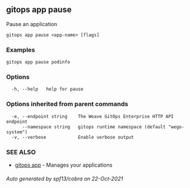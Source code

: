 ## gitops app pause

Pause an application

```
gitops app pause <app-name> [flags]
```

### Examples

```
gitops app pause podinfo
```

### Options

```
  -h, --help   help for pause
```

### Options inherited from parent commands

```
  -e, --endpoint string    The Weave GitOps Enterprise HTTP API endpoint
      --namespace string   gitops runtime namespace (default "wego-system")
  -v, --verbose            Enable verbose output
```

### SEE ALSO

* [gitops app](gitops_app.md)	 - Manages your applications

###### Auto generated by spf13/cobra on 22-Oct-2021
